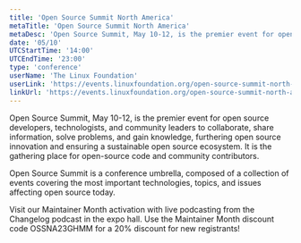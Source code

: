 ```yaml
---
title: 'Open Source Summit North America'
metaTitle: 'Open Source Summit North America'
metaDesc: 'Open Source Summit, May 10-12, is the premier event for open source developers, technologists, and community leaders to collaborate, share information, solve problems, and gain knowledge, furthering open source innovation and ensuring a sustainable open source ecosystem. It is the gathering place for open-source code and community contributors.'
date: '05/10'
UTCStartTime: '14:00'
UTCEndTime: '23:00'
type: 'conference'
userName: 'The Linux Foundation'
userLink: 'https://events.linuxfoundation.org/open-source-summit-north-america/'
linkUrl: 'https://events.linuxfoundation.org/open-source-summit-north-america/'
---
```


Open Source Summit, May 10-12, is the premier event for open source developers, technologists, and community leaders to collaborate, share information, solve problems, and gain knowledge, furthering open source innovation and ensuring a sustainable open source ecosystem. It is the gathering place for open-source code and community contributors.

Open Source Summit is a conference umbrella, composed of a collection of events covering the most important technologies, topics, and issues affecting open source today.

Visit our Maintainer Month activation with live podcasting from the Changelog podcast in the expo hall. Use the Maintainer Month discount code OSSNA23GHMM for a 20% discount for new registrants!